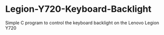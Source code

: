 # Legion-Y720-Keyboard-Backlight
Simple C program to control the keyboard backlight on the Lenovo Legion Y720
